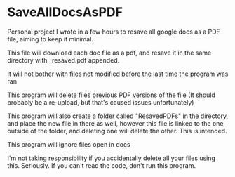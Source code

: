 # SaveAllDocsAsPDF
Personal project I wrote in a few hours to resave all google docs as a PDF file, aiming to keep it minimal.

  This file will download each doc file as a pdf, and resave it in the same directory with _resaved.pdf appended.
  
  It will not bother with files not modified before the last time the program was ran
  
  This program will delete files previous PDF versions of the file (It should probably be a re-upload, but that's caused issues unfortunately)
  
  This program will also create a folder called "ResavedPDFs" in the directory, and place the new file in there as well, however this file is linked to the one outside of the folder, and deleting one will delete the other. This is intended. 
  
  This program will ignore files open in docs 
  
I'm not taking responsibility if you accidentally delete all your files using this. Seriously. If you can't read the code, don't run this program. 

